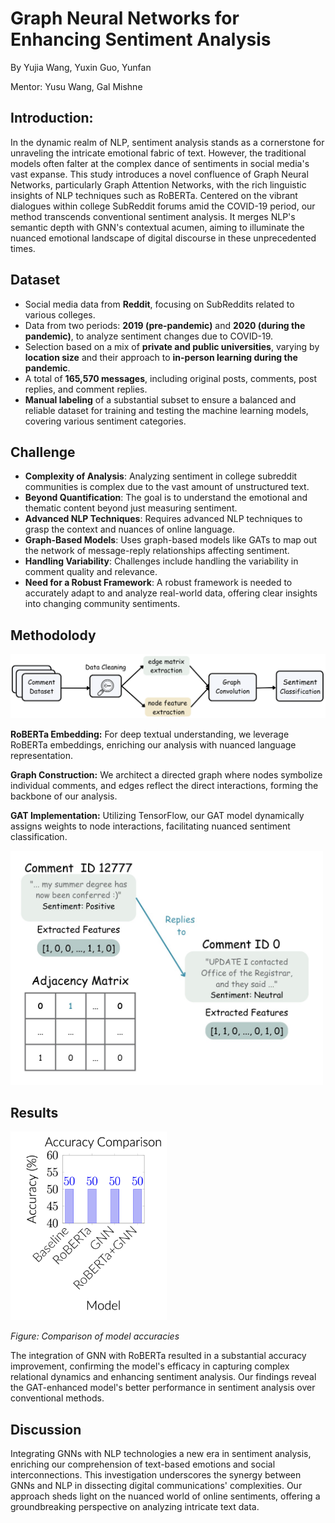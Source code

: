 # Graph Neural Networks for Enhancing Sentiment Analysis
By Yujia Wang, Yuxin Guo, Yunfan

Mentor: Yusu Wang, Gal Mishne

## Introduction:
In the dynamic realm of NLP, sentiment analysis stands as a cornerstone for unraveling the intricate emotional fabric of text. However, the traditional models often falter at the complex dance of sentiments in social media's vast expanse. This study introduces a novel confluence of Graph Neural Networks, particularly Graph Attention Networks, with the rich linguistic insights of NLP techniques such as RoBERTa. Centered on the vibrant dialogues within college SubReddit forums amid the COVID-19 period, our method transcends conventional sentiment analysis. It merges NLP's semantic depth with GNN's contextual acumen, aiming to illuminate the nuanced emotional landscape of digital discourse in these unprecedented times.

## Dataset
- Social media data from **Reddit**, focusing on SubReddits related to various colleges.
- Data from two periods: **2019 (pre-pandemic)** and **2020 (during the pandemic)**, to analyze sentiment changes due to COVID-19.
- Selection based on a mix of **private and public universities**, varying by **location size** and their approach to **in-person learning during the pandemic**.
- A total of **165,570 messages**, including original posts, comments, post replies, and comment replies.
- **Manual labeling** of a substantial subset to ensure a balanced and reliable dataset for training and testing the machine learning models, covering various sentiment categories.

## Challenge
- **Complexity of Analysis**: Analyzing sentiment in college subreddit communities is complex due to the vast amount of unstructured text.
- **Beyond Quantification**: The goal is to understand the emotional and thematic content beyond just measuring sentiment.
- **Advanced NLP Techniques**: Requires advanced NLP techniques to grasp the context and nuances of online language.
- **Graph-Based Models**: Uses graph-based models like GATs to map out the network of message-reply relationships affecting sentiment.
- **Handling Variability**: Challenges include handling the variability in comment quality and relevance.
- **Need for a Robust Framework**: A robust framework is needed to accurately adapt to and analyze real-world data, offering clear insights into changing community sentiments.

## Methodolody
<img src="image/process.png" alt="Process.png" width="800"/>

**RoBERTa Embedding:** For deep textual understanding, we leverage RoBERTa embeddings, enriching our analysis with nuanced language representation.

**Graph Construction:** We architect a directed graph where nodes symbolize individual comments, and edges reflect the direct interactions, forming the backbone of our analysis.

**GAT Implementation:** Utilizing TensorFlow, our GAT model dynamically assigns weights to node interactions, facilitating nuanced sentiment classification.

<img src="image/Architecture.jpg" alt="Architecture" width="500"/>

## Results

<img src="image/result.png" alt="result" width="250" />

*Figure: Comparison of model accuracies*

The integration of GNN with RoBERTa resulted in a substantial accuracy improvement, confirming the model's efficacy in capturing complex relational dynamics and enhancing sentiment analysis. Our findings reveal the GAT-enhanced model's better performance in sentiment analysis over conventional methods.

## Discussion

Integrating GNNs with NLP technologies a new era in sentiment analysis, enriching our comprehension of text-based emotions and social interconnections. This investigation underscores the synergy between GNNs and NLP in dissecting digital communications' complexities. Our approach sheds light on the nuanced world of online sentiments, offering a groundbreaking perspective on analyzing intricate text data.
